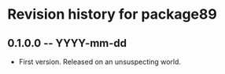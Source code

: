 # Revision history for package89

## 0.1.0.0 -- YYYY-mm-dd

* First version. Released on an unsuspecting world.
